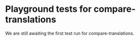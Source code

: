 # Playground tests for compare-translations
We are still awaiting the first test run for compare-translations.
